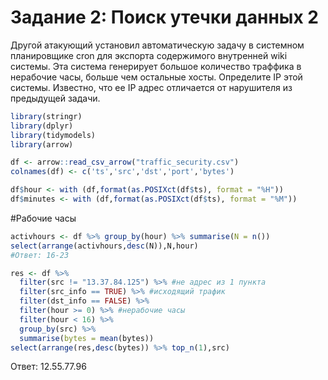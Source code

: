 # Задание 2: Поиск утечки данных 2
Другой атакующий установил автоматическую задачу в системном планировщике cron для экспорта содержимого внутренней wiki системы. Эта система генерирует большое количество траффика в нерабочие часы, больше чем остальные хосты. Определите IP этой системы. Известно, что ее IP адрес отличается от нарушителя из предыдущей задачи.

``` r
library(stringr)
library(dplyr)
library(tidymodels)
library(arrow)
```

``` r
df <- arrow::read_csv_arrow("traffic_security.csv")
colnames(df) <- c('ts','src','dst','port','bytes')
```

``` r
df$hour <- with (df,format(as.POSIXct(df$ts), format = "%H"))
df$minutes <- with (df,format(as.POSIXct(df$ts), format = "%M"))
```

#Рабочие часы
``` r
activhours <- df %>% group_by(hour) %>% summarise(N = n())
select(arrange(activhours,desc(N)),N,hour)
#Ответ: 16-23
```

``` r
res <- df %>% 
  filter(src != "13.37.84.125") %>% #не адрес из 1 пункта
  filter(src_info == TRUE) %>% #исходящий трафик
  filter(dst_info == FALSE) %>%
  filter(hour >= 0) %>% #нерабочие часы
  filter(hour < 16) %>%
  group_by(src) %>%
  summarise(bytes = mean(bytes))
select(arrange(res,desc(bytes)) %>% top_n(1),src)  
```

Ответ: 12.55.77.96

